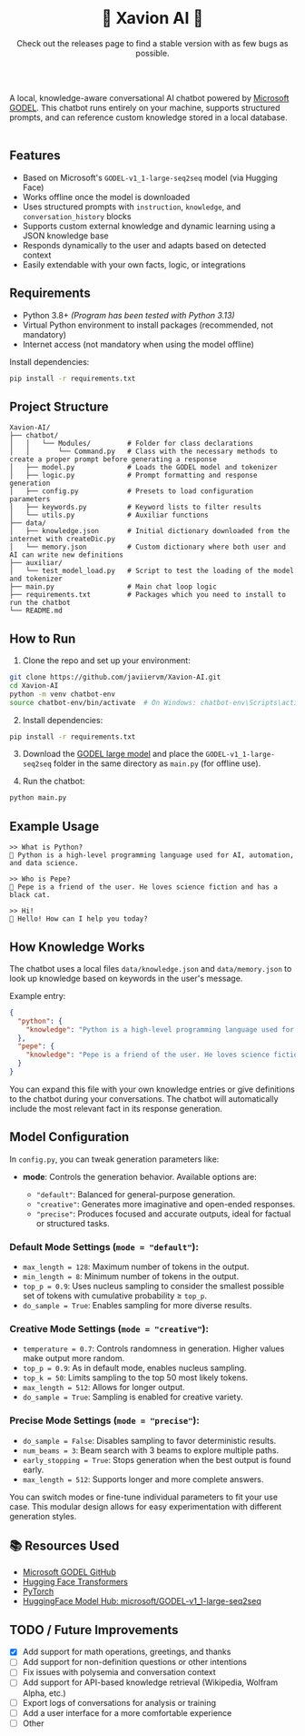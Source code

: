 <br />
<div align="center">
  <h1 align="center">🤖 Xavion AI 🤖</h1>
  <p style="text-align: center;">
    Check out the releases page to find a stable version with as few bugs as possible.
  </p>
</div>
<br /><br />

A local, knowledge-aware conversational AI chatbot powered by [Microsoft GODEL](https://github.com/microsoft/GODEL). This chatbot runs entirely on your machine, supports structured prompts, and can reference custom knowledge stored in a local database.
<br /><br />

## Features

* Based on Microsoft's `GODEL-v1_1-large-seq2seq` model (via Hugging Face)
* Works offline once the model is downloaded
* Uses structured prompts with `instruction`, `knowledge`, and `conversation_history` blocks
* Supports custom external knowledge and dynamic learning using a JSON knowledge base
* Responds dynamically to the user and adapts based on detected context
* Easily extendable with your own facts, logic, or integrations

## Requirements

* Python 3.8+  *(Program has been tested with Python 3.13)*
* Virtual Python environment to install packages (recommended, not mandatory)
* Internet access (not mandatory when using the model offline)

Install dependencies:

```bash
pip install -r requirements.txt
```

## Project Structure

```
Xavion-AI/
├── chatbot/
│   │   └── Modules/         # Folder for class declarations
│   │       └── Command.py   # Class with the necessary methods to create a proper prompt before generating a response
│   ├── model.py             # Loads the GODEL model and tokenizer
│   ├── logic.py             # Prompt formatting and response generation
│   ├── config.py            # Presets to load configuration parameters
│   ├── keywords.py          # Keyword lists to filter results
│   └── utils.py             # Auxiliar functions
├── data/
│   ├── knowledge.json       # Initial dictionary downloaded from the internet with createDic.py
│   └── memory.json          # Custom dictionary where both user and AI can write new definitions
├── auxiliar/
│   └── test_model_load.py   # Script to test the loading of the model and tokenizer
├── main.py                  # Main chat loop logic
├── requirements.txt         # Packages which you need to install to run the chatbot
└── README.md
```

## How to Run

1. Clone the repo and set up your environment:

```bash
git clone https://github.com/javiiervm/Xavion-AI.git
cd Xavion-AI
python -m venv chatbot-env
source chatbot-env/bin/activate  # On Windows: chatbot-env\Scripts\activate
```

2. Install dependencies:

```bash
pip install -r requirements.txt
```

3. Download the [GODEL large model](https://huggingface.co/microsoft/GODEL-v1_1-large-seq2seq) and place the `GODEL-v1_1-large-seq2seq` folder in the same directory as `main.py` (for offline use).

4. Run the chatbot:

```bash
python main.py
```

## Example Usage

```
>> What is Python?
🤖 Python is a high-level programming language used for AI, automation, and data science.

>> Who is Pepe?
🤖 Pepe is a friend of the user. He loves science fiction and has a black cat.

>> Hi!
🤖 Hello! How can I help you today?
```

## How Knowledge Works

The chatbot uses a local files `data/knowledge.json` and `data/memory.json` to look up knowledge based on keywords in the user's message.

Example entry:

```json
{
  "python": {
    "knowledge": "Python is a high-level programming language used for AI, automation, and data science."
  },
  "pepe": {
    "knowledge": "Pepe is a friend of the user. He loves science fiction and has a black cat."
  }
}
```

You can expand this file with your own knowledge entries or give definitions to the chatbot during your conversations. The chatbot will automatically include the most relevant fact in its response generation.

## Model Configuration

In `config.py`, you can tweak generation parameters like:

* **mode**: Controls the generation behavior. Available options are:

  * `"default"`: Balanced for general-purpose generation.
  * `"creative"`: Generates more imaginative and open-ended responses.
  * `"precise"`: Produces focused and accurate outputs, ideal for factual or structured tasks.

### Default Mode Settings (`mode = "default"`):

* `max_length = 128`: Maximum number of tokens in the output.
* `min_length = 8`: Minimum number of tokens in the output.
* `top_p = 0.9`: Uses nucleus sampling to consider the smallest possible set of tokens with cumulative probability ≥ `top_p`.
* `do_sample = True`: Enables sampling for more diverse results.

### Creative Mode Settings (`mode = "creative"`):

* `temperature = 0.7`: Controls randomness in generation. Higher values make output more random.
* `top_p = 0.9`: As in default mode, enables nucleus sampling.
* `top_k = 50`: Limits sampling to the top 50 most likely tokens.
* `max_length = 512`: Allows for longer output.
* `do_sample = True`: Sampling is enabled for creative variety.

### Precise Mode Settings (`mode = "precise"`):

* `do_sample = False`: Disables sampling to favor deterministic results.
* `num_beams = 3`: Beam search with 3 beams to explore multiple paths.
* `early_stopping = True`: Stops generation when the best output is found early.
* `max_length = 512`: Supports longer and more complete answers.

You can switch modes or fine-tune individual parameters to fit your use case. This modular design allows for easy experimentation with different generation styles.

## 📚 Resources Used

* [Microsoft GODEL GitHub](https://github.com/microsoft/GODEL)
* [Hugging Face Transformers](https://huggingface.co/docs/transformers)
* [PyTorch](https://pytorch.org/)
* [HuggingFace Model Hub: microsoft/GODEL-v1\_1-large-seq2seq](https://huggingface.co/microsoft/GODEL-v1_1-large-seq2seq)

## TODO / Future Improvements

* [x] Add support for math operations, greetings, and thanks
* [ ] Add support for non-definition questions or other intentions
* [ ] Fix issues with polysemia and conversation context
* [ ] Add support for API-based knowledge retrieval (Wikipedia, Wolfram Alpha, etc.)
* [ ] Export logs of conversations for analysis or training
* [ ] Add a user interface for a more comfortable experience
* [ ] Other
